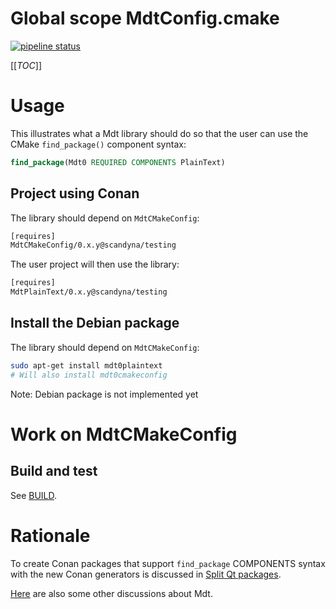 # Global scope MdtConfig.cmake

[![pipeline status](https://gitlab.com/scandyna/mdtcmakeconfig/badges/experimental/pipeline.svg)](https://gitlab.com/scandyna/mdtcmakeconfig/-/pipelines/latest)

[[_TOC_]]

# Usage

This illustrates what a Mdt library should do
so that the user can use the CMake `find_package()`
component syntax:
```cmake
find_package(Mdt0 REQUIRED COMPONENTS PlainText)
```

## Project using Conan

The library should depend on `MdtCMakeConfig`:
```txt
[requires]
MdtCMakeConfig/0.x.y@scandyna/testing
```

The user project will then use the library:
```txt
[requires]
MdtPlainText/0.x.y@scandyna/testing
```

## Install the Debian package

The library should depend on `MdtCMakeConfig`:
```bash
sudo apt-get install mdt0plaintext
# Will also install mdt0cmakeconfig
```

Note: Debian package is not implemented yet

# Work on MdtCMakeConfig

## Build and test

See [BUILD](BUILD.md).

# Rationale

To create Conan packages that support `find_package` COMPONENTS syntax
with the new Conan generators is discussed in [Split Qt packages](ConanSplitQt.md).

[Here](MdtBackground.md) are also some other discussions about Mdt.
